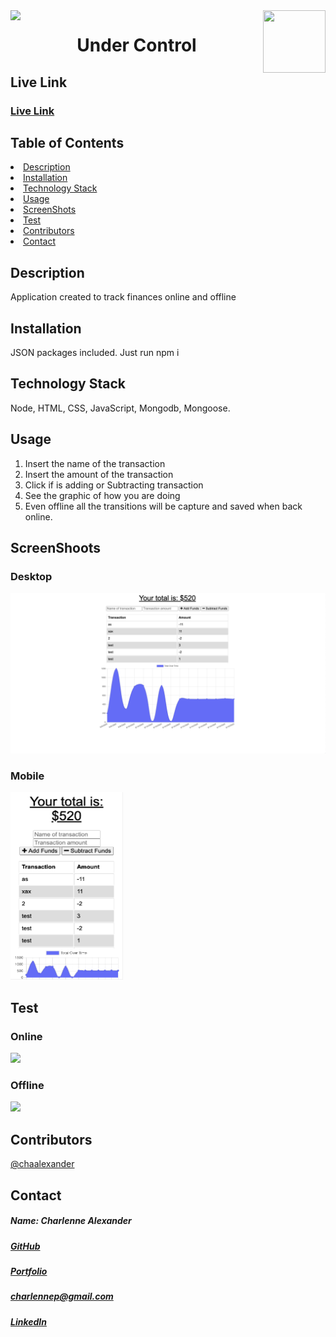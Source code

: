 <img align="left" src= "https://img.shields.io/badge/License-MIT-green">
<img align="right" width="100" height="100" src="https://avatars1.githubusercontent.com/u/59755481?v=4">
<h1 align= "center">Under Control</h1> 
<h2>Live Link</h2>
<h3><a href= "https://under-control.herokuapp.com/">Live Link</a></h3>  
<h2> Table of Contents </h2>
<li><a href="#description">Description</a></li>  
<li><a href="#installation">Installation</a></li> 
<li><a href="#tech">Technology Stack</a></li> 
<li><a href="#usage">Usage</a></li> 
<li><a href="#screen">ScreenShots</a></li> 
<li><a href="#test">Test</a></li>
<li><a href="#contributors">Contributors</a></li>   
<li><a href="#contact">Contact</a></li> 
<h2 id="description"> Description </h2>
<p>Application created to track  finances online and offline</p>   
<h2 id="installation"> Installation </h2>
<p>JSON packages included. Just run npm i</p>          
<h2 id="tech"> Technology Stack </h2>          
<p>Node, HTML, CSS, JavaScript, Mongodb, Mongoose.</p>          
<h2 id="usage"> Usage </h2>
<ol>
<li>Insert the name of the transaction</li>
<li>Insert the amount of the transaction</li>
<li>Click if is adding or Subtracting transaction</li>
<li>See the graphic of how you are doing</li>
<li>Even  offline all the transitions will be capture and saved when back online. </li>
</ol>   
<h2 id="screen"> ScreenShoots </h2>
<h3>Desktop</h3>
<img src= "public/assets/images/screenshot/desktop.png">
<h3>Mobile</h3>
<img width="180" height="300" src= "public/assets/images/screenshot/mobile.png">
<h2 id="test"> Test </h2>
<h3>Online</h3>
<img  src= "public/assets/images/screenshot/online.gif">
<h3>Offline</h3>
<img  src= "public/assets/images/screenshot/offline.gif">
<h2 id="contributors"> Contributors </h2>
<p><a href= "https://github.com/chaalexander">@chaalexander</a></p> 
<h2 id="contact"> Contact </h2>         
<h5> Name: Charlenne Alexander </h5>       
<h5><a href= "https://github.com/chaalexander">GitHub</a></h5>  
<h5><a href= "https://chaalexander.github.io/">Portfolio</a></h5>  
<h5><a href= "mailto:charlennep@gmail.com">charlennep@gmail.com</a></h5>       
<h5><a href= "https://www.linkedin.com/in/cha-alexander">LinkedIn</a></h5>
